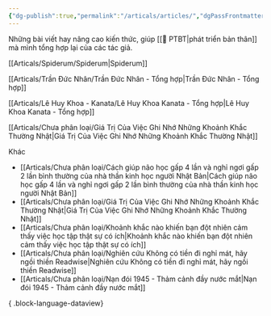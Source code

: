```yaml
---
{"dg-publish":true,"permalink":"/articals/articles/","dgPassFrontmatter":true}
---
```


Những bài viết hay nâng cao kiến thức, giúp [[💎 PTBT\|phát triển bản thân]] mà mình tổng hợp lại của các tác giả.

[[Articals/Spiderum/Spiderum\|Spiderum]]

[[Articals/Trần Đức Nhân/Trần Đức Nhân - Tổng hợp\|Trần Đức Nhân - Tổng hợp]]

[[Articals/Lê Huy Khoa - Kanata/Lê Huy Khoa Kanata - Tổng hợp\|Lê Huy Khoa Kanata - Tổng hợp]]

[[Articals/Chưa phân loại/Giá Trị Của Việc Ghi Nhớ Những Khoảnh Khắc Thường Nhật\|Giá Trị Của Việc Ghi Nhớ Những Khoảnh Khắc Thường Nhật]]

Khác

- [[Articals/Chưa phân loại/Cách giúp não học gấp 4 lần và nghỉ ngơi gấp 2 lần bình thường của nhà thần kinh học người Nhật Bản\|Cách giúp não học gấp 4 lần và nghỉ ngơi gấp 2 lần bình thường của nhà thần kinh học người Nhật Bản]]
- [[Articals/Chưa phân loại/Giá Trị Của Việc Ghi Nhớ Những Khoảnh Khắc Thường Nhật\|Giá Trị Của Việc Ghi Nhớ Những Khoảnh Khắc Thường Nhật]]
- [[Articals/Chưa phân loại/Khoảnh khắc nào khiến bạn đột nhiên cảm thấy việc học tập thật sự có ích\|Khoảnh khắc nào khiến bạn đột nhiên cảm thấy việc học tập thật sự có ích]]
- [[Articals/Chưa phân loại/Nghiên cứu Không có tiền đi nghỉ mát, hãy ngồi thiền  Readwise\|Nghiên cứu Không có tiền đi nghỉ mát, hãy ngồi thiền  Readwise]]
- [[Articals/Chưa phân loại/Nạn đói 1945 - Thảm cảnh đầy nước mắt\|Nạn đói 1945 - Thảm cảnh đầy nước mắt]]

{ .block-language-dataview}